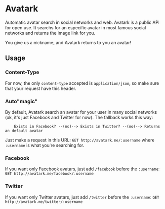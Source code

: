 # Avatark

Automatic avatar search in social networks and web.
Avatark is a public API for open use. It searchs for an especific avatar in most famous social networks and returns the image link for you.

You give us a nickname, and Avatark returns to you an avatar!

## Usage

### Content-Type
For now, the only `content-type` accepted is `application/json`, so make sure that your request have this header.

### Auto"magic"
By default, Avatark search an avatar for your user in many social networks (ok, it's just Facebook and Twitter for now). The fallback works this way:

```
    Exists in Facebook? --(no)--> Exists in Twitter? --(no)--> Returns an default avatar
```

Just make a request in this URL:
`GET http://avatark.me/:username` where `:username` is what you're searching for.

### Facebook
If you want only Facebook avatars, just add `/facebook` before the `:username`:
`GET http://avatark.me/facebook/:username`

### Twitter
If you want only Twitter avatars, just add `/twitter` before the `:username`:
`GET http://avatark.me/twitter/:username`